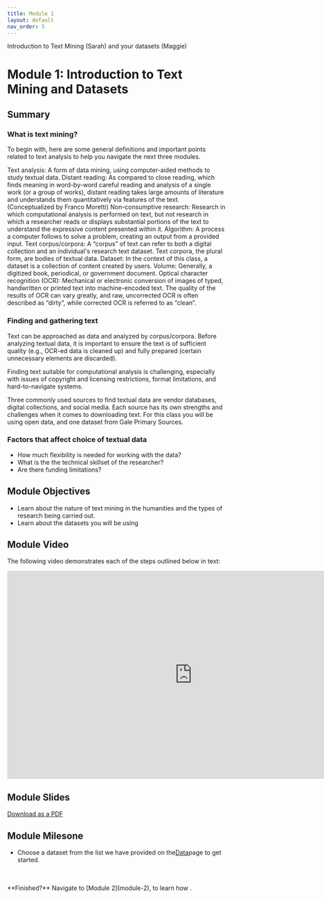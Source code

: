 ```yaml
---
title: Module 1
layout: default
nav_order: 3
---
```


Introduction to Text Mining (Sarah) and your datasets (Maggie)
<!-- Edit the content below for the workshop in question. Once you're ready to publish, remove the comment characters e.g. "" at the start and end -->

# Module 1: Introduction to Text Mining and Datasets

## Summary
### What is text mining? 

To begin with, here are some general definitions and important points related to text analysis to help you navigate the next three modules.

Text analysis: A form of data mining, using computer-aided methods to study textual data.
Distant reading: As compared to close reading, which finds meaning in word-by-word careful reading and analysis of a single work (or a group of works), distant reading takes large amounts of literature and understands them quantitatively via features of the text. (Conceptualized by Franco Moretti)
Non-consumptive research: Research in which computational analysis is performed on text, but not research in which a researcher reads or displays substantial portions of the text to understand the expressive content presented within it.
Algorithm: A process a computer follows to solve a problem, creating an output from a provided input.
Text corpus/corpora: A “corpus” of text can refer to both a digital collection and an individual's research text dataset. Text corpora, the plural form, are bodies of textual data.
Dataset: In the context of this class, a dataset is a collection of content created by users.
Volume: Generally, a digitized book, periodical, or government document.
Optical character recognition (OCR): Mechanical or electronic conversion of images of typed, handwritten or printed text into machine-encoded text. The quality of the results of OCR can vary greatly, and raw, uncorrected OCR is often described as “dirty”, while corrected OCR is referred to as “clean”. 

### Finding and gathering text

Text can be approached as data and analyzed by corpus/corpora.
Before analyzing textual data, it is important to ensure the text is of sufficient quality (e.g., OCR-ed data is cleaned up) and fully prepared (certain unnecessary elements are discarded).

Finding text suitable for computational analysis is challenging, especially with issues of copyright and licensing restrictions, format limitations, and hard-to-navigate systems.

Three commonly used sources to find textual data are vendor databases, digital collections, and social media. Each source has its own strengths and challenges when it comes to downloading text. For this class you will be using open data, and one dataset from Gale Primary Sources.

### Factors that affect choice of textual data 

- How much flexibility is needed for working with the data?
- What is the the technical skillset of the researcher?
- Are there  funding limitations?

## Module Objectives 
- Learn about the nature of text mining in the humanities and the types of research being carried out.
- Learn about the datasets you will be using

## Module Video
The following video demonstrates each of the steps outlined below in text:
<iframe height="480" width="853" allowfullscreen frameborder=0 src="https://echo360.ca/media/db64dd93-a736-4936-9517-8d0a18c16a3e/public?autoplay=false&automute=false"></iframe>

## Module Slides
[Download as a PDF](https://github.com/scds/intro-tableau/raw/main/assets/docs/tableau_20201118.pdf)

<!-- div style="position:relative;padding-top:66.25%;">
<iframe src="//docs.google.com/viewer?url=https://github.com/scds/intro-tableau/raw/main/assets/docs/tableau_20201118.pdf?dl=0&hl=en_US&embedded=true" class="gde-frame" style="position:absolute;top:0;left:0;width:100%;height:100%;border:none;" scrolling="no"></iframe>
</div> -->

## Module Milesone
- Choose a dataset from the list we have provided on the[Data](data)page to get started.


<br>
<br>
**Finished?** Navigate to [Module 2](module-2), to learn how . 